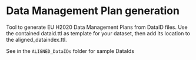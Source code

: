 Data Management Plan generation
======

Tool to generate EU H2020 Data Management Plans from DataID files. Use the contained dataid.ttl as template for your dataset, then add its location to the aligned_dataindex.ttl. 

See in the `ALIGNED_DataIDs` folder for sample DataIds